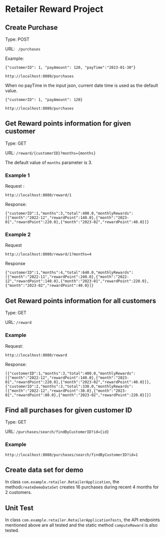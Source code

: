 # Retailer Reward Project

## Create Purchase

Type:  POST  

URL: ` /purchases`

Example:

```
{"customerID": 1, "payAmount": 120, "payTime":"2023-01-30"} 

http://localhost:8080/purchases
```

When no payTime in the input json,  current date time is used as the default value.

```
{"customerID": 1, "payAmount": 120} 

http://localhost:8080/purchases
```


## Get Reward points information for given customer

Type:  GET

URL:   `/reward/{customerID}?months={months}`

The default value of `months` parameter is 3.

### Example 1

Request :

```
http://localhost:8080/reward/1
```
Response:

```
{"customerID":1,"months":3,"total":400.0,"monthlyRewards":[{"month":"2022-12","rewardPoint":140.0},{"month":"2023-01","rewardPoint":220.0},{"month":"2023-02","rewardPoint":40.0}]}
```

### Example 2

Request

```
http://localhost:8080/reward/1?months=4
```

Response

```
{"customerID":1,"months":4,"total":640.0,"monthlyRewards":[{"month":"2022-11","rewardPoint":240.0},{"month":"2022-12","rewardPoint":140.0},{"month":"2023-01","rewardPoint":220.0},{"month":"2023-02","rewardPoint":40.0}]}
```

## Get Reward points information for all customers

Type:  GET

URL:   `/reward`

### Example

Request:

```
http://localhost:8080/reward
```

Response:

```
[{"customerID":1,"months":3,"total":400.0,"monthlyRewards":[{"month":"2022-12","rewardPoint":140.0},{"month":"2023-01","rewardPoint":220.0},{"month":"2023-02","rewardPoint":40.0}]},{"customerID":2,"months":3,"total":330.0,"monthlyRewards":[{"month":"2022-12","rewardPoint":30.0},{"month":"2023-01","rewardPoint":80.0},{"month":"2023-02","rewardPoint":220.0}]}]
```

## Find all purchases for given customer ID

Type:  GET

URL:   `/purchases/search/findByCustomerID?id={id}`

### Example

```
http://localhost:8080/purchases/search/findByCustomerID?id=1
```

## Create data set for demo

In class `com.example.retailer.RetailerApplication`,  the method`createDemoDataSet` creates 16 purchases during recent 4 months for 2 customers.

## Unit Test

In class `com.example.retailer.RetailerApplicationTests`,  the API endpoints mentioned above are all tested and the static method `computeReward` is also tested.









